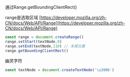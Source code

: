 通过Range.getBoundingClientRect()

range是选取区域
[https://developer.mozilla.org/zh-CN/docs/Web/API/Range](https://developer.mozilla.org/zh-CN/docs/Web/API/Range)
```typescript
const range = document.createRange()
range.setStart(textNode,0)
range.setEnd(textNode,110) // 末尾位置
range.getBoundingClientRect()
```


幽灵字符
```typescript
const textNode = document.createTextNode('\u200b')
```
